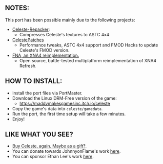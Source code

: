 ## NOTES:

This port has been possible mainly due to the following projects:

- [Celeste-Repacker](https://github.com/JohnnyonFlame/celeste-repacker):
	- Compresses Celeste's textures to ASTC 4x4
- [CelestePatches](https://github.com/JohnnyonFlame/FNAPatches/blob/master/Celeste/CelestePatches.cs)
	- Performance tweaks, ASTC 4x4 support and FMOD Hacks to update Celeste's FMOD version.
- [FNA, an XNA4 reimplementation.](https://github.com/FNA-XNA/FNA)
	- Open source, battle-tested multiplatform reimplementation of XNA4 Refresh.

## HOW TO INSTALL:

- Install the port files via PortMaster.
- Download the Linux DRM-Free version of the game:
  - https://maddymakesgamesinc.itch.io/celeste
- Copy the game's data into `celeste/gamedata`.
- Run the port, the first time setup will take a few minutes.
- Enjoy!

## LIKE WHAT YOU SEE?

- [Buy Celeste, again. Maybe as a gift?](https://www.celestegame.com/).
- You can donate towards JohnnyonFlame's work [here](https://ko-fi.com/johnnyonflame).
- You can sponsor Ethan Lee's work [here](https://github.com/sponsors/flibitijibibo).